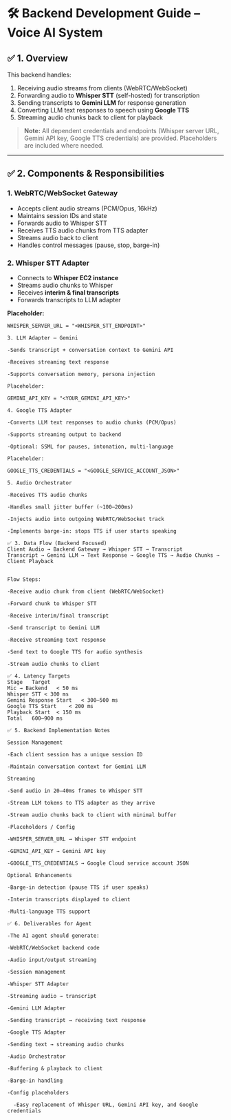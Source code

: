 # 🛠 Backend Development Guide – Voice AI System

## ✅ 1. Overview

This backend handles:

1. Receiving audio streams from clients (WebRTC/WebSocket)
2. Forwarding audio to **Whisper STT** (self-hosted) for transcription
3. Sending transcripts to **Gemini LLM** for response generation
4. Converting LLM text responses to speech using **Google TTS**
5. Streaming audio chunks back to client for playback

> **Note:** All dependent credentials and endpoints (Whisper server URL, Gemini API key, Google TTS credentials) are provided. Placeholders are included where needed.

---

## ✅ 2. Components & Responsibilities

### 1. WebRTC/WebSocket Gateway
- Accepts client audio streams (PCM/Opus, 16kHz)
- Maintains session IDs and state
- Forwards audio to Whisper STT
- Receives TTS audio chunks from TTS adapter
- Streams audio back to client
- Handles control messages (pause, stop, barge-in)

### 2. Whisper STT Adapter
- Connects to **Whisper EC2 instance**
- Streams audio chunks to Whisper
- Receives **interim & final transcripts**
- Forwards transcripts to LLM adapter

**Placeholder:**
```text
WHISPER_SERVER_URL = "<WHISPER_STT_ENDPOINT>"

3. LLM Adapter – Gemini

-Sends transcript + conversation context to Gemini API

-Receives streaming text response

-Supports conversation memory, persona injection

Placeholder:

GEMINI_API_KEY = "<YOUR_GEMINI_API_KEY>"

4. Google TTS Adapter

-Converts LLM text responses to audio chunks (PCM/Opus)

-Supports streaming output to backend

-Optional: SSML for pauses, intonation, multi-language

Placeholder:

GOOGLE_TTS_CREDENTIALS = "<GOOGLE_SERVICE_ACCOUNT_JSON>"

5. Audio Orchestrator

-Receives TTS audio chunks

-Handles small jitter buffer (~100–200ms)

-Injects audio into outgoing WebRTC/WebSocket track

-Implements barge-in: stops TTS if user starts speaking

✅ 3. Data Flow (Backend Focused)
Client Audio → Backend Gateway → Whisper STT → Transcript
Transcript → Gemini LLM → Text Response → Google TTS → Audio Chunks → Client Playback


Flow Steps:

-Receive audio chunk from client (WebRTC/WebSocket)

-Forward chunk to Whisper STT

-Receive interim/final transcript

-Send transcript to Gemini LLM

-Receive streaming text response

-Send text to Google TTS for audio synthesis

-Stream audio chunks to client

✅ 4. Latency Targets
Stage	Target
Mic → Backend	< 50 ms
Whisper STT	< 300 ms
Gemini Response Start	< 300–500 ms
Google TTS Start	< 200 ms
Playback Start	< 150 ms
Total	600–900 ms

✅ 5. Backend Implementation Notes

Session Management

-Each client session has a unique session ID

-Maintain conversation context for Gemini LLM

Streaming

-Send audio in 20–40ms frames to Whisper STT

-Stream LLM tokens to TTS adapter as they arrive

-Stream audio chunks back to client with minimal buffer

-Placeholders / Config

-WHISPER_SERVER_URL → Whisper STT endpoint

-GEMINI_API_KEY → Gemini API key

-GOOGLE_TTS_CREDENTIALS → Google Cloud service account JSON

Optional Enhancements

-Barge-in detection (pause TTS if user speaks)

-Interim transcripts displayed to client

-Multi-language TTS support

✅ 6. Deliverables for Agent

-The AI agent should generate:

-WebRTC/WebSocket backend code

-Audio input/output streaming

-Session management

-Whisper STT Adapter

-Streaming audio → transcript

-Gemini LLM Adapter

-Sending transcript → receiving text response

-Google TTS Adapter

-Sending text → streaming audio chunks

-Audio Orchestrator

-Buffering & playback to client

-Barge-in handling

-Config placeholders

  -Easy replacement of Whisper URL, Gemini API key, and Google credentials